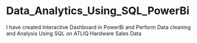 # Data_Analytics_Using_SQL_PowerBi
I have created Interactive Dashboard in PowerBi and Perform Data cleaning and Analysis Using SQL on ATLIQ Hardware Sales Data
